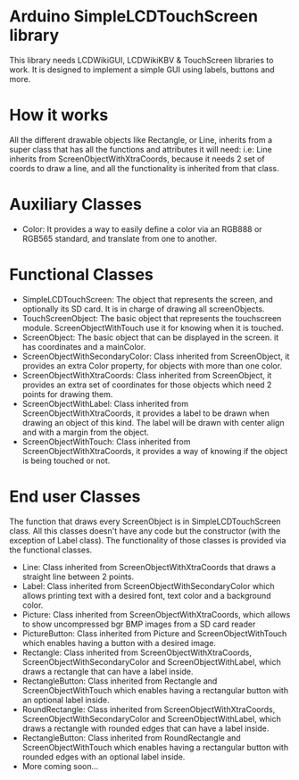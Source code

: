 # Arduino SimpleLCDTouchScreen library

This library needs LCDWikiGUI, LCDWikiKBV & TouchScreen libraries to work. It is designed to implement a simple GUI using labels, buttons and more.
# How it works
All the different drawable objects like Rectangle, or Line, inherits from a super class that has all the functions and attributes it will need: i.e: Line inherits from ScreenObjectWithXtraCoords, because it needs 2 set of coords to draw a line, and all the functionality is inherited from that class.
# Auxiliary Classes
- Color: It provides a way to easily define a color via an RGB888 or RGB565 standard, and translate from one to another.
# Functional Classes
- SimpleLCDTouchScreen: The object that represents the screen, and optionally its SD card. It is in charge of drawing all screenObjects.
- TouchScreenObject: The basic object that represents the touchscreen module. ScreenObjectWithTouch use it for knowing when it is touched.
- ScreenObject: The basic object that can be displayed in the screen. it has coordinates and a mainColor.
- ScreenObjectWithSecondaryColor: Class inherited from ScreenObject, it provides an extra Color property, for objects with more than one color.
- ScreenObjectWithXtraCoords: Class inherited from ScreenObject, it provides an extra set of coordinates for those objects which need 2 points for drawing them.
- ScreenObjectWithLabel: Class inherited from ScreenObjectWithXtraCoords, it provides a label to be drawn when drawing an object of this kind. The label will be drawn with center align and with a margin from the object.
- ScreenObjectWithTouch: Class inherited from ScreenObjectWithXtraCoords, it provides a way of knowing if the object is being touched or not.

# End user Classes
The function that draws every ScreenObject is in SimpleLCDTouchScreen class.
All this classes doesn't have any code but the constructor (with the exception of Label class). The functionality of those classes is provided via the functional classes.

- Line: Class inherited from ScreenObjectWithXtraCoords that draws a straight line between 2 points.
- Label: Class inherited from ScreenObjectWithSecondaryColor which allows printing text with a desired font, text color and a background color.
- Picture: Class inherited from ScreenObjectWithXtraCoords, which allows to show uncompressed bgr BMP images from a SD card reader
- PictureButton: Class inherited from Picture and ScreenObjectWithTouch which enables having a button with a desired image.
- Rectangle: Class inherited from ScreenObjectWithXtraCoords, ScreenObjectWithSecondaryColor and ScreenObjectWithLabel, which draws a rectangle that can have a label inside.
- RectangleButton: Class inherited from Rectangle and ScreenObjectWithTouch which enables having a rectangular button with an optional label inside.
- RoundRectangle: Class inherited from ScreenObjectWithXtraCoords, ScreenObjectWithSecondaryColor and ScreenObjectWithLabel, which draws a rectangle with rounded edges that can have a label inside.
- RectangleButton: Class inherited from RoundRectangle and ScreenObjectWithTouch which enables having a rectangular button with rounded edges with an optional label inside.
- More coming soon...

